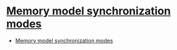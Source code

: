 # [Memory model synchronization modes](https://gcc.gnu.org/wiki/Atomic/GCCMM/AtomicSync)

- [Memory model synchronization modes](#memory-model-synchronization-modes)

